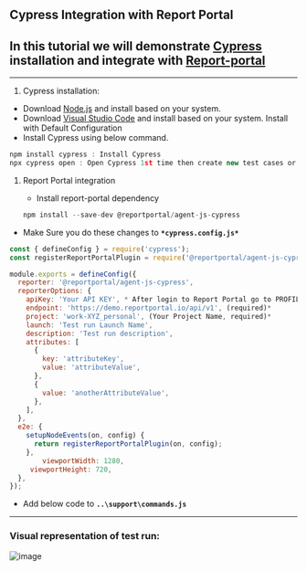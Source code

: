 ## Cypress Integration with Report Portal
## In this tutorial we will demonstrate [Cypress](cypress.io) installation and integrate with [Report-portal](https://reportportal.io/)

---

1. Cypress installation:
- Download [Node.js](https://nodejs.org/en/download/) and install based on your system.
- Download [Visual Studio Code](https://code.visualstudio.com/Download) and install based on your system. Install with Default Configuration
- Install Cypress using below command.

```jsx
npm install cypress : Install Cypress
npx cypress open : Open Cypress 1st time then create new test cases or use use default one
```

1. Report Portal integration
    - Install report-portal dependency
    
    ```jsx
    npm install --save-dev @reportportal/agent-js-cypress
    ```
    
- Make Sure you do these changes to **`*cypress.config.js*`**

```jsx
const { defineConfig } = require('cypress');
const registerReportPortalPlugin = require('@reportportal/agent-js-cypress/lib/plugin');

module.exports = defineConfig({
  reporter: '@reportportal/agent-js-cypress',
  reporterOptions: {
    apiKey: 'Your API KEY', * After login to Report Portal go to PROFILE -> API KEYS (https://demo.reportportal.io/ui/#userProfile/apiKeys)
    endpoint: 'https://demo.reportportal.io/api/v1', (required)*
    project: 'work-XYZ_personal', (Your Project Name, required)*
    launch: 'Test run Launch Name',
    description: 'Test run description',
    attributes: [
      {
        key: 'attributeKey',
        value: 'attributeValue',
      },
      {
        value: 'anotherAttributeValue',
      },
    ],
  },
  e2e: {
    setupNodeEvents(on, config) {
      return registerReportPortalPlugin(on, config);
    },
        viewportWidth: 1280,
     viewportHeight: 720,
  },
});
```

 

- Add below code to **`..\support\commands.js`**

---
### Visual representation of test run:

![image](https://github.com/user-attachments/assets/e5024c32-4a54-493e-931e-7be2d912a302)








